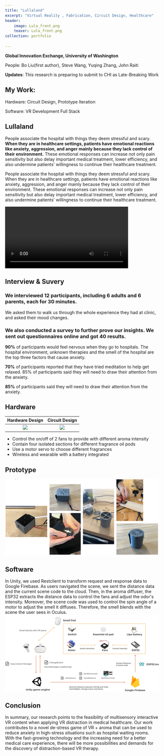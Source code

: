 ```yaml
---
title: "Lullaland"
excerpt: "Virtual Reality , Fabrication, Circuit Design, Healthcare"
header: 
    image: Lula_front.png
    teaser: Lula_front.png
collection: portfolio

---
```


**Global Innovation Exchange, University of Washington**

People: Bo Liu(first author), Steve Wang, Yuqing Zhang, John Raiti

**Updates**: This research is preparing to submit to CHI as Late-Breaking Work

## My Work: 
Hardware: Circuit Design, Prototype Iteration

Software: VR Development Full Stack

## Lullaland
People associate the hospital with things they deem stressful and scary. **When they are in healthcare settings, patients have emotional reactions like anxiety, aggression, and anger mainly because they lack control of their environment.** These emotional responses can increase not only pain sensitivity but also delay important medical treatment, lower efficiency, and also undermine patients’ willingness to continue their healthcare treatment.

People associate the hospital with things they deem stressful and scary. When they are in healthcare settings, patients have emotional reactions like anxiety, aggression, and anger mainly because they lack control of their environment. These emotional responses can increase not only pain sensitivity but also delay important medical treatment, lower efficiency, and also undermine patients’ willingness to continue their healthcare treatment.

<video width="80%" height=auto controls>
  <source type="video/mp4" src="https://boliu97.github.io/files/Video/Lullaland_demo.mp4">
</video>

## Interview & Suvery

### We interviewed 12 participants, including 6 adults and 6 parents, each for 30 minutes.
We asked them to walk us through the whole experience they had at clinic, and asked their mood changes.

### We also conducted a survey to further prove our insights. We sent out questionnaires online and got 40 results.
**90%** of participants would feel nervous when they go to hospitals.
The hospital environment, unknown therapies and the smell of the hospital are the top three factors that cause anxiety.

**70%** of participants reported that they have tried meditation to help get relaxed. 85% of participants said they will need to draw their attention from the anxiety.

**85%** of participants said they will need to draw their attention from the anxiety.

## Hardware

Hardware Design           |      Circuit Design
:-------------------------:|:-------------------------:
![](http://boliu97.github.io/images/Lula_HardSch.webp)  |  ![](http://boliu97.github.io/images/Lula_3D.webp)

*   Control the on/off of 2 fans to provide with different aroma intensity
*   Contain four isolated sections for different fragrance oil pods
*   Use a motor servo to choose different fragrances
*   Wireless and wearable with a battery integrated

## Prototype
<img src='/images/Lula_prototype.png'>

## Software
In Unity, we used Restclient to transform request and response data to Google Firebase. As users navigated the scene, we sent the distance data and the current scene code to the cloud. Then, in the aroma diffuser, the ESP32 extracts the distance data to control the fans and adjust the odor's intensity. Moreover, the scene code was used to control the spin angle of a motor to adjust the smell it diffuses. Therefore, the smell blends with the scene the user sees in Oculus.
<img src='/images/Lula_front.png'>

## Conclusion 

In summary, our research points to the feasibility of multisensory interactive VR content when applying VR distraction in medical healthcare. Our work contributes to a novel de-stress game of VR + aroma that can be used to reduce anxiety in high-stress situations such as hospital waiting rooms. With the fast-growing technology and the increasing need for a better medical care experience, there will be more possibilities and demands for the discovery of distraction-based VR therapy.

